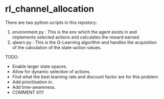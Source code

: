 # rl_channel_allocation

There are two python scripts in this repistory: 
1) environment.py : This is the env which the agent exists in and implements selected actions and calculates the reward earned. 
2) qlearn.py : This is the Q-Learning algorithm and handles the acquisition of the calculation of the state-action values. 

TODO:
- Enable larger state spaces. 
- Allow for dynamic selection of actions. 
- Find what the best learning rate and discount factor are for this problem. 
- Add prioritisation in. 
- Add time-awareness. 
- COMMENT it!!!!
